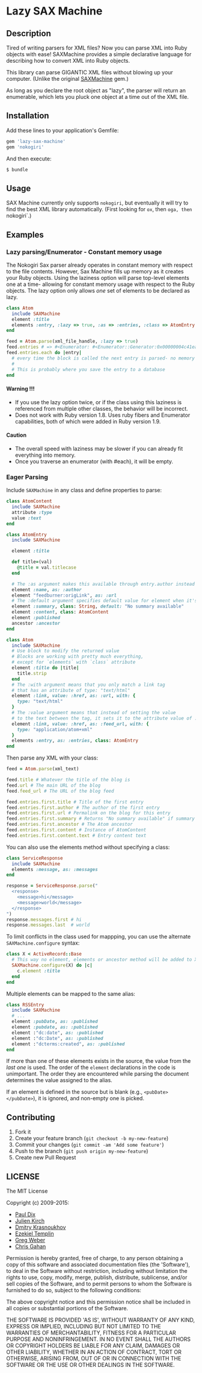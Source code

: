 # Lazy SAX Machine

## Description

Tired of writing parsers for XML files? Now you can parse XML into Ruby objects with ease! SAXMachine provides a simple declarative language for describing how to convert XML into Ruby objects.

This library can parse GIGANTIC XML files without blowing up your computer. (Unlike the original [SAXMachine](https://github.com/pauldix/sax-machine) gem.)

As long as you declare the root object as "lazy", the parser will return an enumerable, which lets you pluck one object at a time out of the XML file.

## Installation

Add these lines to your application's Gemfile:

```ruby
gem 'lazy-sax-machine'
gem 'nokogiri'
```

And then execute:

```bash
$ bundle
```

## Usage

SAX Machine currently only supports `nokogiri`, but eventually it will try to find the best XML library automatically. (First looking for `ox`, then `oga, then `nokogiri`.)


## Examples

### Lazy parsing/Enumerator - Constant memory usage

The Nokogiri Sax parser already operates in constant memory with respect to the file contents. However, Sax Machine fills up memory as it creates your Ruby objects. Using the laziness option will parse top-level elements one at a time- allowing for constant memory usage with respect to the Ruby objects.
The lazy option only allows *one* set of elements to be declared as lazy.

```ruby
class Atom
  include SAXMachine
  element :title
  elements :entry, :lazy => true, :as => :entries, :class => AtomEntry
end

feed = Atom.parse(xml_file_handle, :lazy => true)
feed.entries # => #<Enumerator: #<Enumerator::Generator:0x00000004c41ea0>:each> 
feed.entries.each do |entry|
  # every time the block is called the next entry is parsed- no memory blow up!
  #
  # This is probably where you save the entry to a database
end
```

#### Warning !!!
* If you use the lazy option twice, or if the class using this laziness is referenced from multiple other classes, the behavior will be incorrect.
* Does not work with Ruby version 1.8. Uses ruby fibers and Enumerator capabilities, both of which were added in Ruby version 1.9.

#### Caution
* The overall speed with laziness may be slower if you can already fit everything into memory.
* Once you traverse an enumerator (with #each), it will be empty.


### Eager Parsing

Include `SAXMachine` in any class and define properties to parse:

```ruby
class AtomContent
  include SAXMachine
  attribute :type
  value :text
end

class AtomEntry
  include SAXMachine

  element :title

  def title=(val)
    @title = val.titlecase
  end

  # The :as argument makes this available through entry.author instead of .name
  element :name, as: :author
  element "feedburner:origLink", as: :url
  # The :default argument specifies default value for element when it's missing
  element :summary, class: String, default: "No summary available"
  element :content, class: AtomContent
  element :published
  ancestor :ancestor
end

class Atom
  include SAXMachine
  # Use block to modify the returned value
  # Blocks are working with pretty much everything,
  # except for `elements` with `class` attribute
  element :title do |title|
    title.strip
  end
  # The :with argument means that you only match a link tag
  # that has an attribute of type: "text/html"
  element :link, value: :href, as: :url, with: {
    type: "text/html"
  }
  # The :value argument means that instead of setting the value
  # to the text between the tag, it sets it to the attribute value of :href
  element :link, value: :href, as: :feed_url, with: {
    type: "application/atom+xml"
  }
  elements :entry, as: :entries, class: AtomEntry
end
```

Then parse any XML with your class:

```ruby
feed = Atom.parse(xml_text)

feed.title # Whatever the title of the blog is
feed.url # The main URL of the blog
feed.feed_url # The URL of the blog feed

feed.entries.first.title # Title of the first entry
feed.entries.first.author # The author of the first entry
feed.entries.first.url # Permalink on the blog for this entry
feed.entries.first.summary # Returns "No summary available" if summary is missing
feed.entries.first.ancestor # The Atom ancestor
feed.entries.first.content # Instance of AtomContent
feed.entries.first.content.text # Entry content text
```

You can also use the elements method without specifying a class:

```ruby
class ServiceResponse
  include SAXMachine
  elements :message, as: :messages
end

response = ServiceResponse.parse("
  <response>
    <message>hi</message>
    <message>world</message>
  </response>
")
response.messages.first # hi
response.messages.last  # world
```

To limit conflicts in the class used for mappping, you can use the alternate
`SAXMachine.configure` syntax:

```ruby
class X < ActiveRecord::Base
  # This way no element, elements or ancestor method will be added to X
  SAXMachine.configure(X) do |c|
    c.element :title
  end
end
```

Multiple elements can be mapped to the same alias:

```ruby
class RSSEntry
  include SAXMachine
  # ...
  element :pubDate, as: :published
  element :pubdate, as: :published
  element :"dc:date", as: :published
  element :"dc:Date", as: :published
  element :"dcterms:created", as: :published
end
```

If more than one of these elements exists in the source, the value from the *last one* is used. The order of
the `element` declarations in the code is unimportant. The order they are encountered while parsing the
document determines the value assigned to the alias.

If an element is defined in the source but is blank (e.g., `<pubDate></pubDate>`), it is ignored, and non-empty one is picked.

## Contributing

1. Fork it
2. Create your feature branch (`git checkout -b my-new-feature`)
3. Commit your changes (`git commit -am 'Add some feature'`)
4. Push to the branch (`git push origin my-new-feature`)
5. Create new Pull Request

## LICENSE

The MIT License

Copyright (c) 2009-2015:

* [Paul Dix](http://www.pauldix.net)
* [Julien Kirch](http://www.archiloque.net)
* [Dmitry Krasnoukhov](http://krasnoukhov.com)
* [Ezekiel Templin](http://zeke.templ.in)
* [Greg Weber](http://blog.gregweber.info/)
* [Chris Gahan](http://github.com/epitron)

Permission is hereby granted, free of charge, to any person obtaining
a copy of this software and associated documentation files (the
'Software'), to deal in the Software without restriction, including
without limitation the rights to use, copy, modify, merge, publish,
distribute, sublicense, and/or sell copies of the Software, and to
permit persons to whom the Software is furnished to do so, subject to
the following conditions:

The above copyright notice and this permission notice shall be
included in all copies or substantial portions of the Software.

THE SOFTWARE IS PROVIDED 'AS IS', WITHOUT WARRANTY OF ANY KIND,
EXPRESS OR IMPLIED, INCLUDING BUT NOT LIMITED TO THE WARRANTIES OF
MERCHANTABILITY, FITNESS FOR A PARTICULAR PURPOSE AND NONINFRINGEMENT.
IN NO EVENT SHALL THE AUTHORS OR COPYRIGHT HOLDERS BE LIABLE FOR ANY
CLAIM, DAMAGES OR OTHER LIABILITY, WHETHER IN AN ACTION OF CONTRACT,
TORT OR OTHERWISE, ARISING FROM, OUT OF OR IN CONNECTION WITH THE
SOFTWARE OR THE USE OR OTHER DEALINGS IN THE SOFTWARE.
